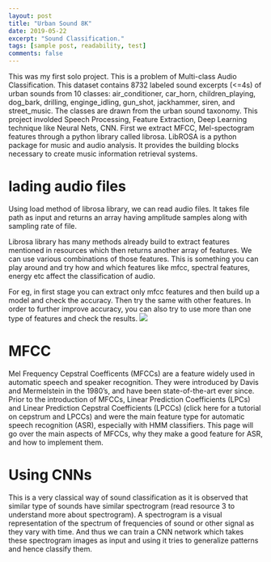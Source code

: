 ```yaml
---
layout: post
title: "Urban Sound 8K"
date: 2019-05-22
excerpt: "Sound Classification."
tags: [sample post, readability, test]
comments: false
---
```


This was my first solo project. This is a problem of Multi-class Audio Classification. This dataset contains 8732 labeled sound excerpts (<=4s) of urban sounds from 10 classes: air_conditioner, car_horn, children_playing, dog_bark, drilling, enginge_idling, gun_shot, jackhammer, siren, and street_music. The classes are drawn from the urban sound taxonomy.
 This project involded Speech Processing, Feature Extraction, Deep Learning technique like Neural Nets, CNN.
 First we extract MFCC, Mel-spectogram features through a python library called librosa. LibROSA is a python package for music and audio analysis. It provides the building blocks necessary to create music information retrieval systems.
 
 # lading audio files 
 Using load method of librosa library, we can read audio files. It takes file path as input and returns an array having amplitude samples along with sampling rate of file.

Librosa library has many methods already build to extract features mentioned in resources which then returns another array of features. We can use various combinations of those features. This is something you can play around and try how and which features like mfcc, spectral features, energy etc affect the classification of audio.

For eg, in first stage you can extract only mfcc features and then build up a model and check the accuracy. Then try the same with other features. In order to further improve accuracy, you can also try to use more than one type of features and check the results.
![](https://miro.medium.com/max/768/1*MoiYQrW3Qaft6lfPQYbUbw.png)
# MFCC
Mel Frequency Cepstral Coefficents (MFCCs) are a feature widely used in automatic speech and speaker recognition. They were introduced by Davis and Mermelstein in the 1980’s, and have been state-of-the-art ever since. Prior to the introduction of MFCCs, Linear Prediction Coefficients (LPCs) and Linear Prediction Cepstral Coefficients (LPCCs) (click here for a tutorial on cepstrum and LPCCs) and were the main feature type for automatic speech recognition (ASR), especially with HMM classifiers. This page will go over the main aspects of MFCCs, why they make a good feature for ASR, and how to implement them.

# Using CNNs
This is a very classical way of sound classification as it is observed that similar type of sounds have similar spectrogram (read resource 3 to understand more about spectrogram). A spectrogram is a visual representation of the spectrum of frequencies of sound or other signal as they vary with time. And thus we can train a CNN network which takes these spectrogram images as input and using it tries to generalize patterns and hence classify them.
